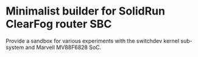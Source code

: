 Minimalist builder for SolidRun ClearFog router SBC
===================================================

Provide a sandbox for various experiments with the switchdev kernel sub-system
and Marvell MV88F6828 SoC.
